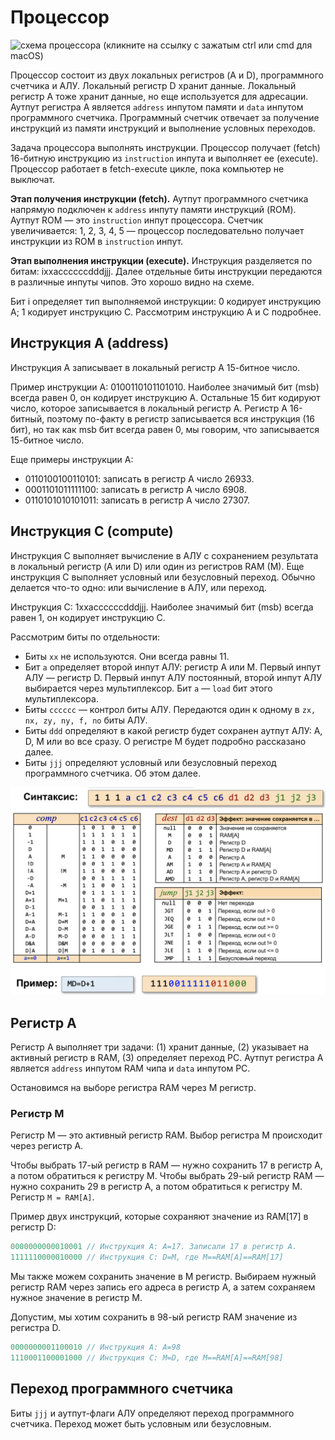 # Процессор

![схема процессора (кликните на ссылку с зажатым ctrl или cmd для macOS)](todo)

Процессор состоит из двух локальных регистров (A и D), программного счетчика и АЛУ. Локальный регистр D хранит данные. Локальный регистр А тоже хранит данные, но еще используется для адресации. Аутпут регистра А является `address` инпутом памяти и `data` инпутом программного счетчика. Программный счетчик отвечает за получение инструкций из памяти инструкций и выполнение условных переходов.

Задача процессора выполнять инструкции. Процессор получает (fetch) 16-битную инструкцию из `instruction` инпута и выполняет ее (execute). Процессор работает в fetch-execute цикле, пока компьютер не выключат.

**Этап получения инструкции (fetch).** Аутпут программного счетчика напрямую подключен к `address` инпуту памяти инструкций (ROM). Аутпут ROM — это `instruction` инпут процессора. Счетчик увеличивается: 1, 2, 3, 4, 5 — процессор последовательно получает инструкции из ROM в `instruction` инпут.

**Этап выполнения инструкции (execute).** Инструкция разделяется по битам: ixxaccccccdddjjj. Далее отдельные биты инструкции передаются в различные инпуты чипов. Это хорошо видно на схеме.

Бит i определяет тип выполняемой инструкции: 0 кодирует инструкцию А; 1 кодирует инструкцию C. Рассмотрим инструкцию А и C подробнее.

## Инструкция A (address)

Инструкция А записывает в локальный регистр А 15-битное число.

Пример инструкции А: 0100110101101010. Наиболее значимый бит (msb) всегда равен 0, он кодирует инструкцию А. Остальные 15 бит кодируют число, которое записывается в локальный регистр А. Регистр А 16-битный, поэтому по-факту в регистр записывается вся инструкция (16 бит), но так как msb бит всегда равен 0, мы говорим, что записывается 15-битное число.

Еще примеры инструкции А:

- 0110100100110101: записать в регистр А число 26933.
- 0001101011111100: записать в регистр А число 6908.
- 0110101010101011: записать в регистр А число 27307.

## Инструкция C (compute)

Инструкция С выполняет вычисление в АЛУ с сохранением результата в локальный регистр (A или D) или один из регистров RAM (M). Еще инструкция C выполняет условный или безусловный переход. Обычно делается что-то одно: или вычисление в АЛУ, или переход.

Инструкция С: 1xxaccccccdddjjj. Наиболее значимый бит (msb) всегда равен 1, он кодирует инструкцию С.

Рассмотрим биты по отдельности:

- Биты `xx` не используются. Они всегда равны 11.
- Бит `a` определяет второй инпут АЛУ: регистр A или M. Первый инпут АЛУ — регистр D. Первый инпут АЛУ постоянный, второй инпут АЛУ выбирается через мультиплексор. Бит `a` — `load` бит этого мультиплексора.
- Биты `cccccc` — контрол биты АЛУ. Передаются один к одному в `zx, nx, zy, ny, f, no` биты АЛУ.
- Биты `ddd` определяют в какой регистр будет сохранен аутпут АЛУ: A, D, M или во все сразу. О регистре M будет подробно рассказано далее.
- Биты `jjj` определяют условный или безусловный переход программного счетчика. Об этом далее.

![Таблица битов инструкции C (кликните на ссылку с зажатым ctrl или cmd для macOS)](img/C-instruction.png)

## Регистр А

Регистр А выполняет три задачи: (1) хранит данные, (2) указывает на активный регистр в RAM, (3) определяет переход PC. Аутпут регистра А является `address` инпутом RAM чипа и `data` инпутом PC.

Остановимся на выборе регистра RAM через M регистр.

### Регистр M

Регистр M — это активный регистр RAM. Выбор регистра M происходит через регистр А.

Чтобы выбрать 17-ый регистр в RAM — нужно сохранить 17 в регистр А, а потом обратиться к регистру M. Чтобы выбрать 29-ый регистр RAM — нужно сохранить 29 в регистр A, а потом обратиться к регистру M. Регистр `M = RAM[A]`.

Пример двух инструкций, которые сохраняют значение из RAM[17] в регистр D:

```java
0000000000010001 // Инструкция А: A=17. Записали 17 в регистр А.
1111110000010000 // Инструкция C: D=M, где M==RAM[A]==RAM[17]
```

Мы также можем сохранить значение в M регистр. Выбираем нужный регистр RAM через запись его адреса в регистр А, а затем сохраняем нужное значение в регистр M.

Допустим, мы хотим сохранить в 98-ый регистр RAM значение из регистра D.

```java
0000000001100010 // Инструкция А: A=98
1110001100001000 // Инструкция C: M=D, где M==RAM[A]==RAM[98]
```

## Переход программного счетчика

Биты `jjj` и аутпут-флаги АЛУ определяют переход программного счетчика. Переход может быть условным или безусловным.
